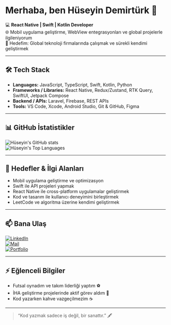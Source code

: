 # Merhaba, ben Hüseyin Demirtürk 👋

💻 **React Native | Swift | Kotlin Developer**  
🌐 Mobil uygulama geliştirme, WebView entegrasyonları ve global projelerle ilgileniyorum  
🎯 Hedefim: Global teknoloji firmalarında çalışmak ve sürekli kendimi geliştirmek  

---

## 🛠️ Tech Stack

- **Languages:** JavaScript, TypeScript, Swift, Kotlin, Python  
- **Frameworks / Libraries:** React Native, Redux/Zustand, RTK Query, SwiftUI, Jetpack Compose  
- **Backend / APIs:** Laravel, Firebase, REST APIs  
- **Tools:** VS Code, Xcode, Android Studio, Git & GitHub, Figma  

---

## 📊 GitHub İstatistikler

![Hüseyin's GitHub stats](https://github-readme-stats.vercel.app/api?username=HuseyinDemirturk&show_icons=true&theme=radical&count_private=true)  
![Hüseyin's Top Languages](https://github-readme-stats.vercel.app/api/top-langs/?username=HuseyinDemirturk&layout=compact&theme=radical)  

---

## 🚀 Hedefler & İlgi Alanları

- Mobil uygulama geliştirme ve optimizasyon  
- Swift ile API projeleri yapmak  
- React Native ile cross-platform uygulamalar geliştirmek  
- Kod ve tasarım ile kullanıcı deneyimini birleştirmek  
- LeetCode ve algoritma üzerine kendimi geliştirmek  

---

## 📫 Bana Ulaş

[![LinkedIn](https://img.shields.io/badge/-LinkedIn-0077B5?style=flat-square&logo=linkedin&logoColor=white)](https://www.linkedin.com/in/huseyindemirturk/)  
[![Mail](https://img.shields.io/badge/-Email-D14836?style=flat-square&logo=gmail&logoColor=white)](mailto:huseyin@example.com)  
[![Portfolio](https://img.shields.io/badge/-Portfolio-333?style=flat-square&logo=ko-fi&logoColor=white)](https://yourportfolio.com)  

---

## ⚡ Eğlenceli Bilgiler

- Futsal oynadım ve takım liderliği yaptım ⚽  
- İHA geliştirme projelerinde aktif görev aldım 🚁  
- Kod yazarken kahve vazgeçilmezim ☕  

---

> “Kod yazmak sadece iş değil, bir sanattır.” 🖋️
